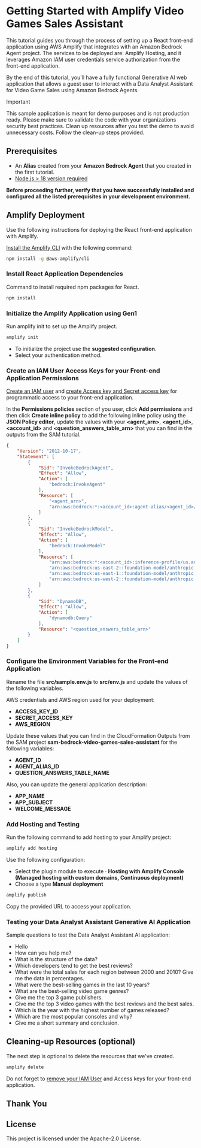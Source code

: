 # Getting Started with Amplify Video Games Sales Assistant

This tutorial guides you through the process of setting up a React front-end application using AWS Amplify that integrates with an Amazon Bedrock Agent project. The services to be deployed are: Amplify Hosting, and it leverages Amazon IAM user credentials service authorization from the front-end application.

By the end of this tutorial, you'll have a fully functional Generative AI web application that allows a guest user to interact with a Data Analyst Assistant for Video Game Sales using Amazon Bedrock Agents.

> [!IMPORTANT]
> This sample application is meant for demo purposes and is not production ready. Please make sure to validate the code with your organizations security best practices.
> Clean up resources after you test the demo to avoid unnecessary costs. Follow the clean-up steps provided.

## Prerequisites

- An **Alias** created from your **Amazon Bedrock Agent** that you created in the first tutorial.
- [Node.js > 18 version required](https://nodejs.org/en/download/package-manager)

**Before proceeding further, verify that you have successfully installed and configured all the listed prerequisites in your development environment.**

## Amplify Deployment

Use the following instructions for deploying the React front-end application with Amplify.

[Install the Amplify CLI](https://docs.amplify.aws/gen1/react/tools/cli/start/set-up-cli/) with the following command:

``` bash
npm install -g @aws-amplify/cli 
```

### Install React Application Dependencies

Command to install required npm packages for React.

``` bash
npm install
```

### Initialize the Amplify Application using **Gen1**

Run amplify init to set up the Amplify project.

``` bash
amplify init
```

- To initialize the project use the **suggested configuration**.
- Select your authentication method.

### Create an IAM User Access Keys for your Front-end Application Permissions

[Create an IAM user](https://docs.aws.amazon.com/IAM/latest/UserGuide/id_users_create.html) and [create Access key and Secret access key](https://docs.aws.amazon.com/keyspaces/latest/devguide/create.keypair.html) for programmatic access to your front-end application.

In the **Permissions policies** section of you user, click **Add permissions** and then click **Create inline policy** to add the following inline policy using the **JSON Policy editor**, update the values with your **<agent_arn>**, **<agent_id>**, **<account_id>** and **<question_answers_table_arn>** that you can find in the outputs from the SAM tutorial.

``` json
{
    "Version": "2012-10-17",
    "Statement": [
        {
            "Sid": "InvokeBedrockAgent",
            "Effect": "Allow",
            "Action": [
                "bedrock:InvokeAgent"
            ],
            "Resource": [
                "<agent_arn>",
                "arn:aws:bedrock:*:<account_id>:agent-alias/<agent_id>/*"
            ]
        },
        {
            "Sid": "InvokeBedrockModel",
            "Effect": "Allow",
            "Action": [
                "bedrock:InvokeModel"
            ],
            "Resource": [
                "arn:aws:bedrock:*:<account_id>:inference-profile/us.anthropic.claude-3-5-sonnet-20241022-v2:0",
                "arn:aws:bedrock:us-east-2::foundation-model/anthropic.claude-3-5-sonnet-20241022-v2:0",
                "arn:aws:bedrock:us-east-1::foundation-model/anthropic.claude-3-5-sonnet-20241022-v2:0",
                "arn:aws:bedrock:us-west-2::foundation-model/anthropic.claude-3-5-sonnet-20241022-v2:0"
            ]
        },
        {
            "Sid": "DynamoDB",
            "Effect": "Allow",
            "Action": [
                "dynamodb:Query"
            ],
            "Resource": "<question_answers_table_arn>"
        }
    ]
}
```

### Configure the Environment Variables for the Front-end Application

Rename the file **src/sample.env.js** to **src/env.js** and update the values of the following variables.

AWS credentials and AWS region used for your deployment:
- **ACCESS_KEY_ID**
- **SECRET_ACCESS_KEY**
- **AWS_REGION**

Update these values that you can find in the CloudFormation Outputs from the SAM project **sam-bedrock-video-games-sales-assistant** for the following variables:
- **AGENT_ID**
- **AGENT_ALIAS_ID**
- **QUESTION_ANSWERS_TABLE_NAME** 

Also, you can update the general application description:

- **APP_NAME**
- **APP_SUBJECT**
- **WELCOME_MESSAGE**

### Add Hosting and Testing

Run the following command to add hosting to your Amplify project:

``` bash
amplify add hosting
```

Use the following configuration:
- Select the plugin module to execute · **Hosting with Amplify Console (Managed hosting with custom domains, Continuous deployment)**
- Choose a type **Manual deployment**

``` bash
amplify publish
```

Copy the provided URL to access your application.

### Testing your Data Analyst Assistant Generative AI Application

Sample questions to test the Data Analyst Assistant AI application:

- Hello
- How can you help me?
- What is the structure of the data?
- Which developers tend to get the best reviews?
- What were the total sales for each region between 2000 and 2010? Give me the data in percentages.
- What were the best-selling games in the last 10 years?
- What are the best-selling video game genres?
- Give me the top 3 game publishers.
- Give me the top 3 video games with the best reviews and the best sales.
- Which is the year with the highest number of games released?
- Which are the most popular consoles and why?
- Give me a short summary and conclusion.

## Cleaning-up Resources (optional)

The next step is optional to delete the resources that we've created.

``` bash
amplify delete
```

Do not forget to [remove your IAM User](https://docs.aws.amazon.com/IAM/latest/UserGuide/id_users_remove.html) and Access keys for your front-end application.

## Thank You

## License

This project is licensed under the Apache-2.0 License.